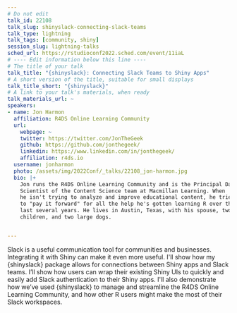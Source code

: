 ```yaml
---
# Do not edit
talk_id: 22108
talk_slug: shinyslack-connecting-slack-teams
talk_type: lightning
talk_tags: [community, shiny]
session_slug: lightning-talks
sched_url: https://rstudioconf2022.sched.com/event/11iaL
# ---- Edit information below this line ----
# The title of your talk
talk_title: "{shinyslack}: Connecting Slack Teams to Shiny Apps"
# A short version of the title, suitable for small displays
talk_title_short: "{shinyslack}"
# A link to your talk's materials, when ready
talk_materials_url: ~
speakers:
- name: Jon Harmon
  affiliation: R4DS Online Learning Community
  url:
    webpage: ~
    twitter: https://twitter.com/JonTheGeek
    github: https://github.com/jonthegeek/
    linkedin: https://www.linkedin.com/in/jonthegeek/
    affiliation: r4ds.io
  username: jonharmon
  photo: /assets/img/2022Conf/_talks/22108_jon-harmon.jpg
  bio: |+
    Jon runs the R4DS Online Learning Community and is the Principal Data
    Scientist of the Content Science team at Macmillan Learning. When
    he isn't trying to analyze and improve educational content, he tries
    to "pay it forward" for all the help he's gotten learning R over the
    last several years. He lives in Austin, Texas, with his spouse, two
    children, and two large dogs.


---
```


<!-- ABSTRACT ----
Please write abstract below. You may use simple markdown (links, code style, bold, italics)
-->

Slack is a useful communication tool for communities and businesses. Integrating
it with Shiny can make it even more useful. I'll show how my {shinyslack}
package allows for connections between Shiny apps and Slack teams. I’ll show
how users can wrap their existing Shiny UIs to quickly and easily add Slack
authentication to their Shiny apps. I'll also demonstrate how we’ve used
{shinyslack} to manage and streamline the R4DS Online Learning Community, and
how other R users might make the most of their Slack workspaces.
